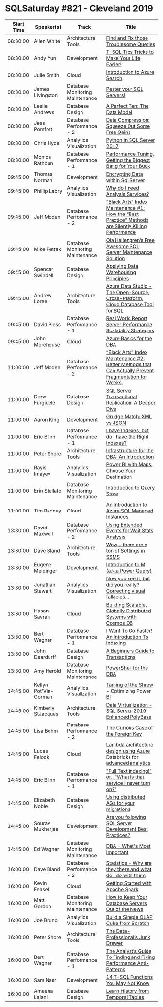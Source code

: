 # SQLSaturday #821 - Cleveland 2019
Start Time|Speaker(s)|Track|Title
---|---|---|---
08:30:00|Allen White|Architecture  Tools|[Find and Fix those Troublesome Queries](86605.md)
08:30:00|Andy Yun|Development|[T-SQL Tips  Tricks to Make Your Life Easier!](87287.md)
08:30:00|Julie Smith|Cloud|[Introduction to Azure Search](87593.md)
08:30:00|James Livingston|Database Monitoring  Maintenance|[Pester your SQL Servers!](87621.md)
08:30:00|Leslie Andrews|Database Design|[A Perfect Ten: The Data Model](87692.md)
08:30:00|Jess Pomfret|Database Performance - 2|[Data Compression: Squeeze Out Some Free Gains](87694.md)
08:30:00|Chris Hyde|Analytics  Visualization|[Python in SQL Server 2017](87704.md)
08:30:00|Monica Rathbun|Database Performance - 1|[Performance Tuning, Getting the Biggest Bang for Your Buck](87707.md)
09:45:00|Thomas Norman|Development|[Encrypting Data within Sql Server](86310.md)
09:45:00|Phillip Labry|Analytics  Visualization|[Why do I need Analysis Services?](86354.md)
09:45:00|Jeff Moden|Database Performance - 2|[“Black Arts” Index Maintenance #1: How the “Best Practice” Methods are Silently Killing Performance](86385.md)
09:45:00|Mike Petrak|Database Monitoring  Maintenance|[Ola Hallengren’s Free  Awesome SQL Server Maintenance Solution](86895.md)
09:45:00|Spencer Swindell|Database Design|[Applying Data Warehousing Principles](86962.md)
09:45:00|Andrew Loree|Architecture  Tools|[Azure Data Studio - The Open-Source, Cross-Platform, Cloud Database Tool for SQL](87022.md)
09:45:00|David Pless|Database Performance - 1|[Real World Report Server Performance  Scalability Strategies](88064.md)
09:45:00|John Morehouse|Cloud|[Azure Basics for the DBA](89663.md)
11:00:00|Jeff Moden|Database Performance - 2|[“Black Arts” Index Maintenance #2: Better Methods that Can Actually Prevent Fragmentation for Weeks.](86386.md)
11:00:00|Drew Furgiuele|Database Design|[SQL Server Transactional Replication: A Deeper Dive](86402.md)
11:00:00|Aaron King|Development|[Grudge Match: XML vs JSON](86826.md)
11:00:00|Eric Blinn|Database Performance - 1|[I have Indexes, but do I have the Right Indexes?](87150.md)
11:00:00|Peter Shore|Architecture  Tools|[Infrastructure for the DBA: An Introduction](87218.md)
11:00:00|Rayis Imayev|Analytics  Visualization|[Power BI with Maps: Choose Your Destination](87382.md)
11:00:00|Erin Stellato|Database Monitoring  Maintenance|[Introduction to Query Store](87651.md)
11:00:00|Tim Radney|Cloud|[An Introduction to Azure SQL Managed Instances](87703.md)
13:30:00|David Maxwell|Database Performance - 2|[Using Extended Events for Wait Stats Analysis](86337.md)
13:30:00|Dave Bland|Architecture  Tools|[Wow....there are a ton of Settings in SSMS](86459.md)
13:30:00|Eugene Meidinger|Development|[Introduction to M (a.k.a Power Query)](86712.md)
13:30:00|Jonathan Stewart|Analytics  Visualization|[Now you see it, but did you really?  Correcting visual fallacies...](86922.md)
13:30:00|Hasan Savran|Cloud|[Building Scalable, Globally Distributed Systems with Cosmos DB](87433.md)
13:30:00|Bert Wagner|Database Performance - 1|[I Want To Go Faster! An Introduction To Indexing](87556.md)
13:30:00|John Deardurff|Database Design|[A Beginners Guide to Transactions](87659.md)
13:30:00|Amy Herold|Database Monitoring  Maintenance|[PowerShell for the DBA](87731.md)
14:45:00|Kellyn Pot'Vin-Gorman|Analytics  Visualization|[Taming of the Shrew - Optimizing Power BI](86347.md)
14:45:00|Kimberly StJacques|Architecture  Tools|[Data Virtualization -  SQL Server 2019 Enhanced PolyBase](86513.md)
14:45:00|Lisa Bohm|Database Performance - 2|[The Curious Case of the Foreign Key](86560.md)
14:45:00|Lucas Feiock|Cloud|[Lambda architecture design using Azure Databricks for advanced analytics](87134.md)
14:45:00|Eric Blinn|Database Performance - 1|["Full Text indexing!" or..."What is that service I never turn on?"](87148.md)
14:45:00|Elizabeth Noble|Database Design|[Using distributed AGs for your migrations](87400.md)
14:45:00|Sourav Mukherjee|Development|[Are you following SQL Server Development Best Practices?](87729.md)
14:45:00|Ed Wagner|Database Monitoring  Maintenance|[DBA - What's Most Important](88063.md)
16:00:00|Dave Bland|Database Performance - 2|[Statistics - Why are they there and what do I do with them](86457.md)
16:00:00|Kevin Feasel|Cloud|[Getting Started with Apache Spark](86536.md)
16:00:00|Matt Gordon|Database Monitoring  Maintenance|[How to Keep Your Database Servers Out of the News](86644.md)
16:00:00|Joe Bruno|Analytics  Visualization|[Build a Simple OLAP Cube from Scratch](86830.md)
16:00:00|Peter Shore|Architecture  Tools|[The Data-Professional’s Junk Drawer](87217.md)
16:00:00|Bert Wagner|Database Performance - 1|[The Analyst’s Guide To Finding and Fixing Performance Anti-Patterns](87645.md)
16:00:00|Sam Nasr|Development|[14 T-SQL Functions You May Not Know](87674.md)
16:00:00|Ameena Lalani|Database Design|[Learn History from Temporal Tables](88291.md)
